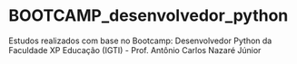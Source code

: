 # BOOTCAMP_desenvolvedor_python

Estudos realizados com base no Bootcamp: Desenvolvedor Python da Faculdade XP Educação (IGTI) - Prof. Antônio Carlos Nazaré Júnior
